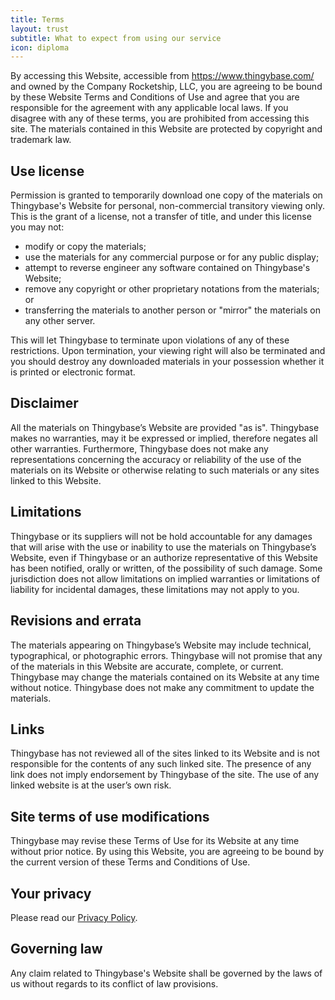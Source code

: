 ```yaml
---
title: Terms
layout: trust
subtitle: What to expect from using our service
icon: diploma
---
```


By accessing this Website, accessible from https://www.thingybase.com/ and owned by the Company Rocketship, LLC, you are agreeing to be bound by these Website Terms and Conditions of Use and agree that you are responsible for the agreement with any applicable local laws. If you disagree with any of these terms, you are prohibited from accessing this site. The materials contained in this Website are protected by copyright and trademark law.

## Use license

Permission is granted to temporarily download one copy of the materials on Thingybase's Website for personal, non-commercial transitory viewing only. This is the grant of a license, not a transfer of title, and under this license you may not:

*   modify or copy the materials;
*   use the materials for any commercial purpose or for any public display;
*   attempt to reverse engineer any software contained on Thingybase's Website;
*   remove any copyright or other proprietary notations from the materials; or
*   transferring the materials to another person or "mirror" the materials on any other server.

This will let Thingybase to terminate upon violations of any of these restrictions. Upon termination, your viewing right will also be terminated and you should destroy any downloaded materials in your possession whether it is printed or electronic format.

## Disclaimer

All the materials on Thingybase’s Website are provided "as is". Thingybase makes no warranties, may it be expressed or implied, therefore negates all other warranties. Furthermore, Thingybase does not make any representations concerning the accuracy or reliability of the use of the materials on its Website or otherwise relating to such materials or any sites linked to this Website.

## Limitations

Thingybase or its suppliers will not be hold accountable for any damages that will arise with the use or inability to use the materials on Thingybase’s Website, even if Thingybase or an authorize representative of this Website has been notified, orally or written, of the possibility of such damage. Some jurisdiction does not allow limitations on implied warranties or limitations of liability for incidental damages, these limitations may not apply to you.

## Revisions and errata

The materials appearing on Thingybase’s Website may include technical, typographical, or photographic errors. Thingybase will not promise that any of the materials in this Website are accurate, complete, or current. Thingybase may change the materials contained on its Website at any time without notice. Thingybase does not make any commitment to update the materials.

## Links

Thingybase has not reviewed all of the sites linked to its Website and is not responsible for the contents of any such linked site. The presence of any link does not imply endorsement by Thingybase of the site. The use of any linked website is at the user’s own risk.

## Site terms of use modifications

Thingybase may revise these Terms of Use for its Website at any time without prior notice. By using this Website, you are agreeing to be bound by the current version of these Terms and Conditions of Use.

## Your privacy

Please read our [Privacy Policy](/trust/privacy).

## Governing law

Any claim related to Thingybase's Website shall be governed by the laws of us without regards to its conflict of law provisions.

